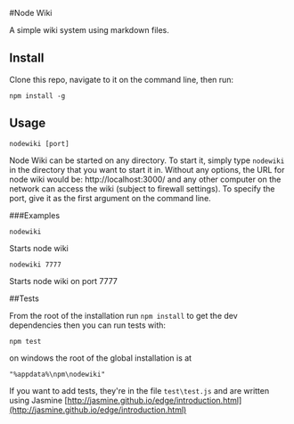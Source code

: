 #Node Wiki

A simple wiki system using markdown files.

## Install

Clone this repo, navigate to it on the command line, then run:

```
npm install -g
```

## Usage

    nodewiki [port]

Node Wiki can be started on any directory. To start it, simply type
`nodewiki` in the directory that you want to start it in. Without any
options, the URL for node wiki would be: http://localhost:3000/
and any other computer on the network can access the wiki (subject to
firewall settings). To specify the port, give it as the first 
argument on the command line.

###Examples

```
nodewiki
``` 
Starts node wiki

```
nodewiki 7777
```
Starts node wiki on port 7777

##Tests


From the root of the installation run `npm install` to get the dev dependencies
 then you can run tests with:

```
npm test
```

on windows the root of the global installation is at

`"%appdata%\npm\nodewiki"`

If you want to add tests, they're in the file `test\test.js` and are written
 using Jasmine [http://jasmine.github.io/edge/introduction.html](http://jasmine.github.io/edge/introduction.html)
